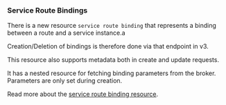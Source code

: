 ### Service Route Bindings

There is a new resource `service route binding` that represents a binding between a route and a service instance.a

Creation/Deletion of bindings is therefore done via that endpoint in v3.

This resource also supports metadata both in create and update requests.

It has a nested resource for fetching binding parameters from the broker. Parameters are only set during creation.

Read more about the [service route binding resource](#service-route-binding).